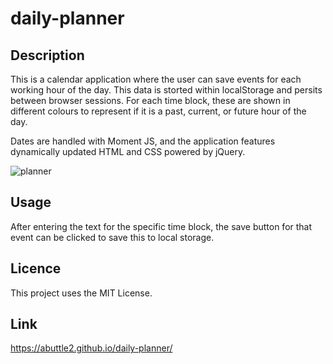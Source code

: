 # daily-planner

## Description

This is a calendar application where the user can save events for each working hour of the day. This data is storted within localStorage and persits between browser sessions. For each time block, these are shown in different colours to represent if it is a past, current, or future hour of the day.

Dates are handled with Moment JS, and the application features dynamically updated HTML and CSS powered by jQuery. 

![planner](https://user-images.githubusercontent.com/32392106/215623660-36cb5bf2-c628-4085-956a-13a413ea72f1.png)

## Usage

After entering the text for the specific time block, the save button for that event can be clicked to save this to local storage.

## Licence

This project uses the MIT License.

## Link

https://abuttle2.github.io/daily-planner/
